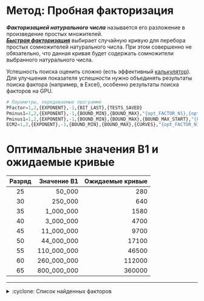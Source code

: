 [License]: //creativecommons.org/licenses/by-nc-sa/4.0/deed.ru

# Метод: Пробная факторизация

***Факторизацией натурального числа*** называется его разложение в произведение простых множителей.  
***[Быстрая факторизация]*** выбирает случайную кривую для перебора простых сомножителей натурального числа. 
При этом совершенно не обязательно, что данная кривая будет содержать сомножители выбранного натурального 
числа.  

Успешность поиска оценить сложно (есть эффективный [калькулятор]). Для улучшения показателя успешности 
нужно объединять результаты поиска фактора (например, в Excel), особенно результаты поиска факторов на GPU.
``` tf
# Параметры, передаваемые программе
PFactor=1,2,{EXPONENT},-1,{BIT_LAST},{TESTS_SAVED}
Pminus1=1,2,{EXPONENT},-1,{BOUND_MIN},{BOUND_MAX},"{opt_FACTOR_N1},{opt_FACTOR_N2}"
Pminus1=1,2,{EXPONENT},-1,{BOUND_MIN},{BOUND_MAX},{BOUND_MAX_START},"{FACTOR_N1},{FACTOR_N2}"
ECM2=1,2,{EXPONENT},-1,{BOUND_MIN},{BOUND_MAX},{CURVES},"{opt_FACTOR_N1},{opt_FACTOR_N2}"
```

[Быстрая факторизация]: //www.mersenne.org/report_top_500_p-1/
[калькулятор]: //github.com/alpertron/calculators


# Оптимальные значения B1 и ожидаемые кривые

|Разряд|Значение B1|Ожидаемые кривые
|:---:| ---:| ---:
|25|50_000|280
|30|250_000|640
|35|1_000_000|1580
|40|3_000_000|4700
|45|11_000_000|9700
|50|44_000_000|17100
|55|110_000_000|46500
|60|260_000_000|112000
|65|800_000_000|360000

---
<details>
<summary>:cyclone: Список найденных факторов</summary><br />

|Имя процессора|Экспонента|Полученно (передано)|Простой множитель
|:--- | ---:|:---:| ---:
|CPU_i3-4160T|M<sub>10867</sub>|2019-08-20|[82832860164133033565264741146994303791687](//mersenne.org/M10867 "135,9 бит")<br /><sup>(ECM curve 4090, B1=3000000, B2=B1*100, Sigma=3176262810979290)</sup>
|CPU_i3-4130T|M<sub>182473</sub>|2019-11-21|[6105157288266030601971636011773183](//mersenne.org/M182473 "112,2 бит")
|CPU_i3-3240|M<sub>208367</sub>|2019-11-29|[355611993314329042162913497](//mersenne.org/M208367 "88,2 бит")
|CPU_i3-3220T|M<sub>226691</sub>|2020-01-23|[2356137892153772530023725265049](//mersenne.org/M226691 "100,9 бит")
|CPU_i5-7400T|M<sub>236893</sub>|2020-01-23|[440619936996878195341147721](//mersenne.org/M236893 "88,5 бит")
|CPU_i3-4160T|M<sub>1260877</sub>|2019-10-02|[295308856121652065144821431143](//mersenne.org/M1260877 "97,9 бит")<br /><sup>(ECM curve 264, B1=50000, B2=B1*100, Sigma=3987321284330159)</sup>
|CPU_i3-3240|M<sub>2021959</sub>|2019-06-03|[4008768821597125602103](//mersenne.org/M2021959 "71,8 бит")
|CPU_i3-3220T|M<sub>2030459</sub>|2019-06-17|[794943222563827617391289](//mersenne.org/M2030459 "79,4 бит")
|CPU_i3-3220T|M<sub>2036791</sub>|2019-06-21|[7652950381722058088461711](//mersenne.org/M2036791 "82,7 бит")
|CPU_Q9550|M<sub>2116981</sub>|2019-09-22|[572484829865708828177](//mersenne.org/M2116981 "69,0 бит")
|CPU_Q9550|M<sub>3138929</sub>|2018-08-11|[107211969869890084919](//mersenne.org/M3138929 "66,5 бит")
|CPU_i3-2100|M<sub>3141899</sub>|2018-08-09|[373743152728575829153](//mersenne.org/M3141899 "68,3 бит")
|CPU_i3-3240|M<sub>3143131</sub>|2018-08-08|[2357210652918846097342337](//mersenne.org/M3143131 "81,0 бит")
|CPU_i3-2100|M<sub>3143863</sub>|2018-08-09|[167784518460196503457](//mersenne.org/M3143863 "67,2 бит")
|CPU_i3-3220T|M<sub>3163297</sub>|2018-08-15|[59381422719343961377](//mersenne.org/M3163297 "65,7 бит")
|CPU_i3-3220T|M<sub>3170341</sub>|2018-08-17|[66343441088847521057](//mersenne.org/M3170341 "65,8 бит")
|CPU_i3-3220T|M<sub>3174799</sub>|2018-08-20|[9939232691627307408799](//mersenne.org/M3174799 "73,1 бит")
|CPU_Q9550|M<sub>4069451</sub>|2018-12-02|[63697313339884339111889](//mersenne.org/M4069451 "75,8 бит")
|CPU_i3-4130T|M<sub>4797007</sub>|2019-05-29|[82367144026147024187279](//mersenne.org/M4797007 "76,1 бит")
|CPU_i3-3240|M<sub>4810087</sub>|2019-06-06|[257512929938575068007](//mersenne.org/M4810087 "67,8 бит")
|CPU_i3-3240|M<sub>4853111</sub>|2019-07-03|[433007031486903274721](//mersenne.org/M4853111 "68,6 бит")
|CPU_i3-3220T|M<sub>4856869</sub>|2019-07-04|[391130128323531132863](//mersenne.org/M4856869 "68,4 бит")
|CPU_i3-4130T|M<sub>4866973</sub>|2019-07-11|[14300023341616159671919](//mersenne.org/M4866973 "73,6 бит")
|CPU_i3-3220T|M<sub>4895963</sub>|2019-07-29|[26861047308312414340151](//mersenne.org/M4895963 "74,5 бит")
|CPU_i3-3240|M<sub>4904233</sub>|2019-07-31|[5290742691643592334017](//mersenne.org/M4904233 "72,2 бит")
|CPU_i3-3240|M<sub>4907897</sub>|2019-08-05|[816392678606852965759](//mersenne.org/M4907897 "69,5 бит")
|CPU_i3-3240|M<sub>4936483</sub>|2019-08-19|[2586547856306117891777](//mersenne.org/M4936483 "71,1 бит")
|CPU_i3-3240|M<sub>4995581</sub>|2019-09-05|[111182595756092431849](//mersenne.org/M4995581 "66,6 бит")
|CPU_i3-3240|M<sub>5002051</sub>|2019-09-10|[10999522759239599303801](//mersenne.org/M5002051 "73,2 бит")
|CPU_i3-3240|M<sub>5038567</sub>|2019-10-01|[113356876953593118481](//mersenne.org/M5038567 "66,6 бит")
|CPU_i3-3240|M<sub>5052997</sub>|2019-10-14|[908897835414584735113](//mersenne.org/M5052997 "69,6 бит")
|CPU_i3-3220T|M<sub>5061607</sub>|2019-10-17|[432597931893584920153](//mersenne.org/M5061607 "68,6 бит")
|CPU_i3-3220T|M<sub>5113231</sub>|2019-11-13|[790870688787346598209](//mersenne.org/M5113231 "69,4 бит")
|CPU_Q9550|M<sub>5480771</sub>|2018-11-23|[80746668065096727660271](//mersenne.org/M5480771 "76,1 бит")
|CPU_Q9550|M<sub>5522833</sub>|2019-01-06|[808157921169638991937](//mersenne.org/M5522833 "69,5 бит")
|CPU_i3-2100|M<sub>8043571</sub>|2018-12-26|[821812819808670318737](//mersenne.org/M8043571 "69,5 бит")
|CPU_i3-4130T|M<sub>10617353</sub>|2019-05-15|[2904983371693446237713](//mersenne.org/M10617353 "71,3 бит")
|CPU_Q9550|M<sub>88877077</sub>|2018-08-12|[19342288472221439785164889](//mersenne.org/M88877077 "84,0 бит")
|CPU_i3-4130T|M<sub>89058313</sub>|2018-10-15|[9593157300739463390581711](//mersenne.org/M89058313 "83,0 бит")
|CPU_i3-2100|M<sub>89244733</sub>|2018-10-22|[2126812516829324939579863](//mersenne.org/M89244733 "80,8 бит")
|CPU_i3-3240|M<sub>89253821</sub>|2018-10-24|[1153601755561047795662969879](//mersenne.org/M89253821 "89,9 бит")
|CPU_i3-4130T|M<sub>89636213</sub>|2018-11-22|[8010143127851159301914195570441](//mersenne.org/M89636213 "102,7 бит")
|CPU_i3-3240|M<sub>90861427</sub>|2019-03-18|[3643113237030803382766512409](//mersenne.org/M90861427 "91,6 бит")
|CPU_i3-3220T|M<sub>92313047</sub>|2019-08-08|[960974307134558815880176777](//mersenne.org/M92313047 "89,6 бит")

</details>

# 
